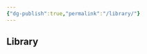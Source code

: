 ```yaml
---
{"dg-publish":true,"permalink":"/library/"}
---
```


## Library

<script>
function renderLibraryMarkdown() {
    const library = JSON.parse(localStorage.getItem('bookLibrary')) || [];
    const container = document.getElementById('library-md');

    if (library.length === 0) {
        container.textContent = 'Your library is empty.';
        return;
    }

    const md = library.map(book => {
        return `![${book.imgAlt}](${book.imgSrc})\n\n[${book.title}](${book.link})\n`;
    }).join('\n---\n\n');

    container.textContent = md;
}

renderLibraryMarkdown();
</script>